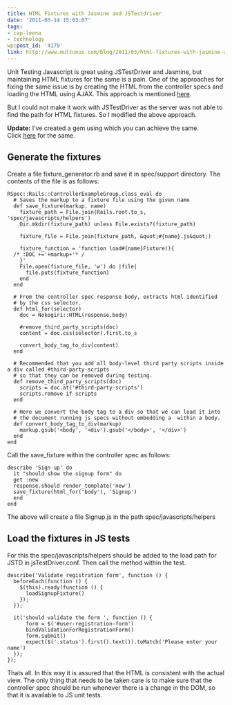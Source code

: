 ```yaml
---
title: HTML Fixtures with Jasmine and JSTestdriver
date: '2011-03-14 15:03:07'
tags:
- cap-leena
- technology
wp:post_id: '4179'
link: http://www.multunus.com/blog/2011/03/html-fixtures-with-jasmine-and-jstestdriver/
---
```


Unit Testing Javascript is great using JSTestDriver and Jasmine, but maintaining HTML fixtures for the same is a pain. One of the approaches for fixing the same issue is by creating the HTML from the controller specs and loading the HTML using AJAX. This approach is mentioned [here](http://pivotallabs.com/users/jb/blog/articles/1152).

But I could not make it work with JSTestDriver as the server was not able to find the path for HTML fixtures. So I modified the above approach.

**Update:** I’ve created a gem using which you can achieve the same. Click [here](https://github.com/multunus/js_fixtures) for the same.


## Generate the fixtures
Create a file fixture_generator.rb and save it in spec/support directory. The contents of the file is as follows:

```
RSpec::Rails::ControllerExampleGroup.class_eval do
  # Saves the markup to a fixture file using the given name
  def save_fixture(markup, name)
    fixture_path = File.join(Rails.root.to_s, 'spec/javascripts/helpers')
    Dir.mkdir(fixture_path) unless File.exists?(fixture_path)

    fixture_file = File.join(fixture_path, &quot;#{name}.js&quot;)

    fixture_function = 'function load#{name}Fixture(){
  /* :DOC +='+markup+'* /
    }'
    File.open(fixture_file, 'w') do |file|
      file.puts(fixture_function)
    end
  end

  # From the controller spec response body, extracts html identified
  # by the css selector.
  def html_for(selector)
    doc = Nokogiri::HTML(response.body)

    #remove_third_party_scripts(doc)
    content = doc.css(selector).first.to_s

    convert_body_tag_to_div(content)
  end

  # Recommended that you add all body-level third party scripts inside a div called #third-party-scripts
  # so that they can be removed during testing.
  def remove_third_party_scripts(doc)
    scripts = doc.at('#third-party-scripts')
    scripts.remove if scripts
  end

  # Here we convert the body tag to a div so that we can load it into
  # the document running js specs without embedding a  within a body.
  def convert_body_tag_to_div(markup)
    markup.gsub('<body', '<div').gsub('</body>', '</div>')
  end
end
```

Call the save_fixture within the controller spec as follows:

```
describe 'Sign up' do
  it "should show the signup form" do
  get :new
  response.should render_template('new')
  save_fixture(html_for('body'), 'Signup')
  end
end
```

The above will create a file Signup.js in the path spec/javascripts/helpers

## Load the fixtures in JS tests
For this the spec/javascripts/helpers should be added to the load path for JSTD in jsTestDriver.conf.
Then call the method within the test.

```
describe('Validate registration form', function () {
  beforeEach(function () {
    $(this).ready(function () {
      loadSignupFixture()
    });
  });

  it('should validate the form ', function () {
      form = $('#user-registration-form')
      bindValidationForRegistrationForm()
      form.submit()
      expect($('.status').first().text()).toMatch('Please enter your name')
  });
});
```

Thats all. In this way it is assured that the HTML is consistent with the actual view. The only thing that needs to be taken care is to make sure that the controller spec should be run whenever there is a change in the DOM, so that it is available to JS unit tests.